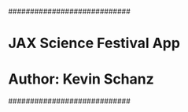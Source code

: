 ############################
# JAX Science Festival App #
# Author: Kevin Schanz     #
############################